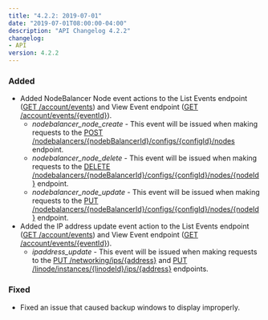 ```yaml
---
title: "4.2.2: 2019-07-01"
date: "2019-07-01T08:00:00-04:00"
description: "API Changelog 4.2.2"
changelog:
- API
version: 4.2.2
---
```


### Added

- Added NodeBalancer Node event actions to the List Events endpoint ([GET /account/events](https://www.linode.com/docs/api/account/)) and View Event endpoint ([GET /account/events/{eventId}](https://www.linode.com/docs/api/account/)).
    - *nodebalancer\_node\_create* - This event will be issued when making requests to the [POST /nodebalancers/{nodebBalancerId}/configs/{configId}/nodes](https://developers.linode.com/api/v4/nodebalancers-node-balancer-id-configs-config-id-nodes) endpoint.
    - *nodebalancer\_node\_delete* - This event will be issued when making requests to the [DELETE /nodebalancers/{nodeBalancerId}/configs/{configId}/nodes/{nodeId}](https://developers.linode.com/api/v4/nodebalancers-node-balancer-id-configs-config-id-nodes-node-id/#delete) endpoint.
    - *nodebalancer\_node\_update* - This event will be issued when making requests to the [PUT /nodebalancers/{nodeBalancerId}/configs/{configId}/nodes/{nodeId}](https://developers.linode.com/api/v4/nodebalancers-node-balancer-id-configs-config-id-nodes-node-id/#put) endpoint.
- Added the IP address update event action to the List Events endpoint ([GET /account/events](https://www.linode.com/docs/api/account/)) and View Event endpoint ([GET /account/events/{eventId}](https://www.linode.com/docs/api/account/)).
    - *ipaddress\_update* - This event will be issued when making requests to the [PUT /networking/ips/{address}](https://developers.linode.com/api/v4/networking-ips-address) and [PUT /linode/instances/{linodeId}/ips/{address}](https://www.linode.com/docs/api/linode-instances/) endpoints.

### Fixed

- Fixed an issue that caused backup windows to display improperly.
